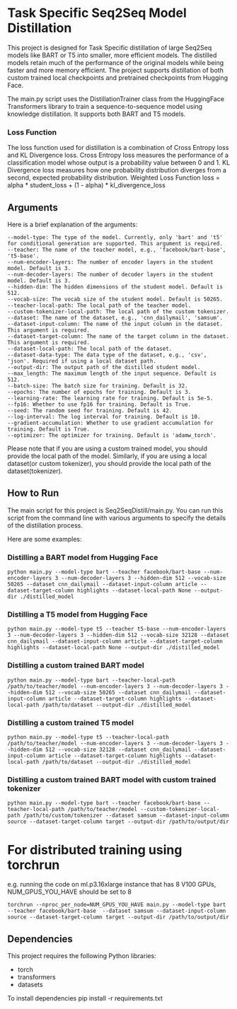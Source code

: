 # Task Specific Seq2Seq Model Distillation

This project is designed for Task Specific distillation of large Seq2Seq models like BART or T5 into smaller, more efficient models. The distilled models retain much of the performance of the original models while being faster and more memory efficient. The project supports distillation of both custom trained local checkpoints and pretrained checkpoints from Hugging Face.

The main.py script uses the DistillationTrainer class from the HuggingFace Transformers library to train a sequence-to-sequence model using knowledge distillation. It supports both BART and T5 models.

### Loss Function
The loss function used for distillation is a combination of Cross Entropy loss and KL Divergence loss. Cross Entropy loss measures the performance of a classification model whose output is a probability value between 0 and 1. KL Divergence loss measures how one probability distribution diverges from a second, expected probability distribution.
Weighted Loss Function 
    loss = alpha * student_loss + (1 - alpha) * kl_divergence_loss

## Arguments

Here is a brief explanation of the arguments:

    
    --model-type: The type of the model. Currently, only 'bart' and 't5' for conditional generation are supported. This argument is required.
    --teacher: The name of the teacher model, e.g., 'facebook/bart-base', 't5-base'.
    --num-encoder-layers: The number of encoder layers in the student model. Default is 3.
    --num-decoder-layers: The number of decoder layers in the student model. Default is 3.
    --hidden-dim: The hidden dimensions of the student model. Default is 512.
    --vocab-size: The vocab size of the student model. Default is 50265.
    --teacher-local-path: The local path of the teacher model.
    --custom-tokenizer-local-path: The local path of the custom tokenizer.
    --dataset: The name of the dataset, e.g., 'cnn_dailymail', 'samsum'.
    --dataset-input-column: The name of the input column in the dataset. This argument is required.
    --dataset-target-column: The name of the target column in the dataset. This argument is required.
    --dataset-local-path: The local path of the dataset.
    --dataset-data-type: The data type of the dataset, e.g., 'csv', 'json'. Required if using a local dataset path.
    --output-dir: The output path of the distilled student model.
    --max_length: The maximum length of the input sequence. Default is 512.
    --batch-size: The batch size for training. Default is 32.
    --epochs: The number of epochs for training. Default is 3.
    --learning-rate: The learning rate for training. Default is 5e-5.
    --fp16: Whether to use fp16 for training. Default is True.
    --seed: The random seed for training. Default is 42.
    --log-interval: The log interval for training. Default is 10.
    --gradient-accumulation: Whether to use gradient accumulation for training. Default is True.
    --optimizer: The optimizer for training. Default is 'adamw_torch'.
    

Please note that if you are using a custom trained model, you should provide the local path of the model. Similarly, if you are using a local dataset(or custom tokenizer), you should provide the local path of the dataset(tokenizer). 

## How to Run

The main script for this project is Seq2SeqDistill/main.py. You can run this script from the command line with various arguments to specify the details of the distillation process.

Here are some examples:

### Distilling a BART model from Hugging Face
    python main.py --model-type bart --teacher facebook/bart-base --num-encoder-layers 3 --num-decoder-layers 3 --hidden-dim 512 --vocab-size 50265 --dataset cnn_dailymail --dataset-input-column article --dataset-target-column highlights --dataset-local-path None --output-dir ./distilled_model

### Distilling a T5 model from Hugging Face
    python main.py --model-type t5 --teacher t5-base --num-encoder-layers 3 --num-decoder-layers 3 --hidden-dim 512 --vocab-size 32128 --dataset cnn_dailymail --dataset-input-column article --dataset-target-column highlights --dataset-local-path None --output-dir ./distilled_model

### Distilling a custom trained BART model

    python main.py --model-type bart --teacher-local-path /path/to/teacher/model --num-encoder-layers 3 --num-decoder-layers 3 --hidden-dim 512 --vocab-size 50265 --dataset cnn_dailymail --dataset-input-column article --dataset-target-column highlights --dataset-local-path /path/to/dataset --output-dir ./distilled_model

### Distilling a custom trained T5 model

    python main.py --model-type t5 --teacher-local-path /path/to/teacher/model --num-encoder-layers 3 --num-decoder-layers 3 --hidden-dim 512 --vocab-size 32128 --dataset cnn_dailymail --dataset-input-column article --dataset-target-column highlights --dataset-local-path /path/to/dataset --output-dir ./distilled_model

### Distilling a custom trained BART model with custom trained tokenizer
    python main.py --model-type bart --teacher facebook/bart-base --teacher-local-path /path/to/teacher/model --custom-tokenizer-local-path /path/to/custom/tokenizer --dataset samsum --dataset-input-column source --dataset-target-column target --output-dir /path/to/output/dir


# For distributed training using torchrun 
e.g. running the code on ml.p3.16xlarge instance that has 8 V100 GPUs, NUM_GPUS_YOU_HAVE should be set to 8
    
    torchrun --nproc_per_node=NUM_GPUS_YOU_HAVE main.py --model-type bart --teacher facebook/bart-base  --dataset samsum --dataset-input-column source --dataset-target-column target --output-dir /path/to/output/dir

## Dependencies

This project requires the following Python libraries:

- torch
- transformers
- datasets

To install dependencies 
    pip install -r requirements.txt





